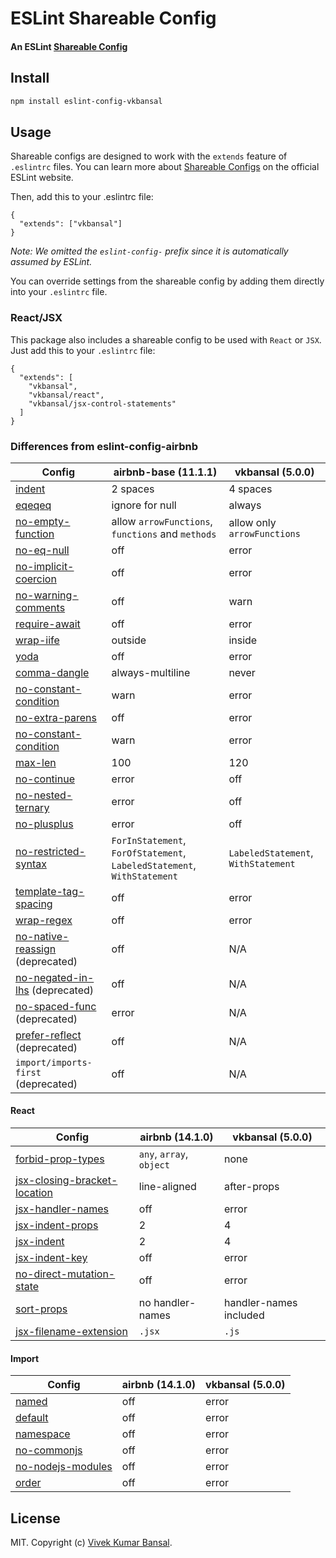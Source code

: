 # ESLint Shareable Config

#### An ESLint [Shareable Config](http://eslint.org/docs/developer-guide/shareable-configs)

## Install

```bash
npm install eslint-config-vkbansal
```

## Usage

Shareable configs are designed to work with the `extends` feature of `.eslintrc` files.
You can learn more about [Shareable Configs](http://eslint.org/docs/developer-guide/shareable-configs) on the official ESLint website.

Then, add this to your .eslintrc file:

```
{
  "extends": ["vkbansal"]
}
```

*Note: We omitted the `eslint-config-` prefix since it is automatically assumed by ESLint.*

You can override settings from the shareable config by adding them directly into your `.eslintrc` file.


### React/JSX
This package also includes a shareable config to be used with `React` or `JSX`. Just add this to your `.eslintrc` file:

```
{
  "extends": [
    "vkbansal",
    "vkbansal/react",
    "vkbansal/jsx-control-statements"
  ]
}
```

### Differences from eslint-config-airbnb

| Config                                                                      | airbnb-base (11.1.1) | vkbansal (5.0.0) |
| --------------------------------------------------------------------------- | -------------------- | ---------------- |
| [indent](http://eslint.org/docs/rules/indent)                               | 2 spaces             | 4 spaces         |
| [eqeqeq](http://eslint.org/docs/rules/eqeqeq)                               | ignore for null      | always           |
| [no-empty-function](http://eslint.org/docs/rules/no-empty-function)         | allow `arrowFunctions`, `functions` and `methods` | allow only `arrowFunctions`|
| [no-eq-null](http://eslint.org/docs/rules/no-eq-null)                       | off                  | error            |
| [no-implicit-coercion](http://eslint.org/docs/rules/no-implicit-coercion)   | off                  | error            |
| [no-warning-comments](http://eslint.org/docs/rules/no-warning-comments)     | off                  | warn             |
| [require-await](http://eslint.org/docs/rules/require-await)                 | off                  | error            |
| [wrap-iife](http://eslint.org/docs/rules/wrap-iife)                         | outside              | inside           |
| [yoda](http://eslint.org/docs/rules/yoda)                                   | off                  | error            |
| [comma-dangle](http://eslint.org/docs/rules/comma-dangle)                   | always-multiline     | never            |
| [no-constant-condition](http://eslint.org/docs/rules/no-constant-condition) | warn                 | error            |
| [no-extra-parens](http://eslint.org/docs/rules/no-extra-parens)             | off                  | error            |
| [no-constant-condition](http://eslint.org/docs/rules/no-constant-condition) | warn                 | error            |
| [max-len](http://eslint.org/docs/rules/max-len)                             | 100                  | 120              |
| [no-continue](http://eslint.org/docs/rules/no-continue)                     | error                | off              |
| [no-nested-ternary](http://eslint.org/docs/rules/no-nested-ternary)         | error                | off              |
| [no-plusplus](http://eslint.org/docs/rules/no-plusplus)                     | error                | off              |
| [no-restricted-syntax](http://eslint.org/docs/rules/no-restricted-syntax)   | `ForInStatement`, `ForOfStatement`, `LabeledStatement`, `WithStatement` | `LabeledStatement`, `WithStatement` |
| [template-tag-spacing](http://eslint.org/docs/rules/template-tag-spacing)   | off                  | error            |
| [wrap-regex](http://eslint.org/docs/rules/template-tag-spacing)             | off                  | error            |
| [no-native-reassign](http://eslint.org/docs/rules/no-native-reassign) (deprecated) | off           | N/A              |
| [no-negated-in-lhs](http://eslint.org/docs/rules/no-negated-in-lhs) (deprecated)   | off           | N/A              |
| [no-spaced-func](http://eslint.org/docs/rules/no-spaced-func) (deprecated)         | error         | N/A              |
| [prefer-reflect](http://eslint.org/docs/rules/prefer-reflect) (deprecated)         | off           | N/A              |
| `import/imports-first` (deprecated)                                                | off           | N/A              |

#### React

| Config                                                                              | airbnb (14.1.0)          | vkbansal (5.0.0)       |
| ----------------------------------------------------------------------------------- | ------------------------ | ---------------------- |
| [forbid-prop-types](https://github.com/yannickcr/eslint-plugin-react/blob/master/docs/rules/forbid-prop-types.md) | `any`, `array`, `object` | none |
| [jsx-closing-bracket-location](https://github.com/yannickcr/eslint-plugin-react/blob/master/docs/rules/jsx-closing-bracket-location.md) |line-aligned | after-props |
| [jsx-handler-names](https://github.com/yannickcr/eslint-plugin-react/blob/master/docs/rules/jsx-handler-names.md) | off | error         |
| [jsx-indent-props](https://github.com/yannickcr/eslint-plugin-react/blob/master/docs/rules/jsx-indent-props.md)   | 2   | 4             |
| [jsx-indent](https://github.com/yannickcr/eslint-plugin-react/blob/master/docs/rules/jsx-indent.md)               | 2   | 4             |
| [jsx-indent-key](https://github.com/yannickcr/eslint-plugin-react/blob/master/docs/rules/jsx-key.md)              | off | error         |
| [no-direct-mutation-state](https://github.com/yannickcr/eslint-plugin-react/blob/master/docs/rules/no-direct-mutation-state.md) | off | error |
| [sort-props](https://github.com/yannickcr/eslint-plugin-react/blob/master/docs/rules/sort-props.md)  | no handler-names | handler-names included |
| [jsx-filename-extension](https://github.com/yannickcr/eslint-plugin-react/blob/master/docs/rules/jsx-filename-extension.md) | `.jsx` | `.js` |

#### Import
| Config                                                                                                       | airbnb (14.1.0) | vkbansal (5.0.0) |
| ------------------------------------------------------------------------------------------------------------ | --------------- | ---------------- |
| [named](https://github.com/benmosher/eslint-plugin-import/blob/master/docs/rules/named.md)                   | off             | error            |
| [default](https://github.com/benmosher/eslint-plugin-import/blob/master/docs/rules/default.md)               | off             | error            |
| [namespace](https://github.com/benmosher/eslint-plugin-import/blob/master/docs/rules/namespace.md)           | off             | error            |
| [no-commonjs](https://github.com/benmosher/eslint-plugin-import/blob/master/docs/rules/no-commonjs.md)       | off             | error            |
| [no-nodejs-modules](https://github.com/benmosher/eslint-plugin-import/blob/master/docs/rules/no-commonjs.md) | off             | error            |
| [order](https://github.com/benmosher/eslint-plugin-import/blob/master/docs/rules/order.md)                   | off             | error            |

## License

MIT. Copyright (c) [Vivek Kumar Bansal](http://vkbansal.me).
